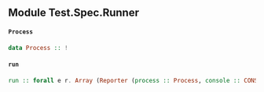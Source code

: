 ## Module Test.Spec.Runner

#### `Process`

``` purescript
data Process :: !
```

#### `run`

``` purescript
run :: forall e r. Array (Reporter (process :: Process, console :: CONSOLE | e)) -> Spec (process :: Process, console :: CONSOLE | e) Unit -> Eff (process :: Process, console :: CONSOLE | e) Unit
```


